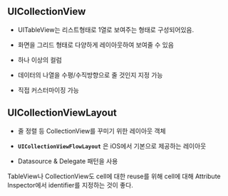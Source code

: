 ## UICollectionView

- UITableView는 리스트형태로 1열로 보여주는 형태로 구성되어있음.

- 화면을 그리드 형태로 다양하게 레이아웃하여 보여줄 수 있음
- 하나 이상의 컬럼
- 데이터의 나열을 수평/수직방향으로 줄 것인지 지정 가능
- 직접 커스터마이징 가능



## UICollectionViewLayout

- 줄 정렬 등 CollectionView를 꾸미기 위한 레이아웃 객체

- **`UICollectionViewFlowLayout`** 은 iOS에서 기본으로 제공하는 레이아웃 
- Datasource & Delegate 패턴을 사용



TableView나 CollectionView도 cell에 대한 reuse를 위해 cell에 대해 Attribute Inspector에서 identifier를 지정하는 것이 좋다.